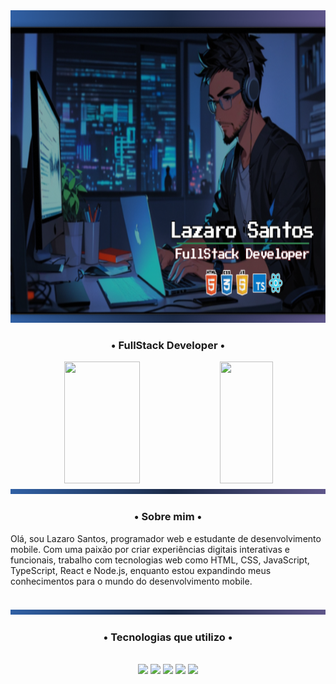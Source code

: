 <img src="./Background_perfil.png" width="100%" height="500px"/>
<br>
<h3 align="center" class="heading-element" dir="auto">•   FullStack Developer   •</h3>

<div align="center" dir="auto"> 
  <img  width="49%" height="195px" src="https://github-readme-stats.vercel.app/api?username=oLazaroCS&show_icons=true&count_private=true&title_color=3b77cc&icon_color=63598E&text_color=c9d1d9&bg_color=0d1117&border_color=fff0">  
  <img  width="41%" height="195px" src="https://github-readme-stats.vercel.app/api/top-langs/?username=oLazaroCS&layout=compact&title_color=3b77cc&text_color=fff&bg_color=0d1117&border_color=fff0">
</div>

<img width="100%" height="8px" style="max-width: 100%" src="./linha_01.png">
<h3 align="center" class="heading-element" dir="auto">•   Sobre mim   •</h3>

<p>Olá, sou Lazaro Santos, programador web e estudante de desenvolvimento mobile. Com uma paixão por criar experiências digitais interativas e funcionais, trabalho com tecnologias web como HTML, CSS, JavaScript, TypeScript, React e Node.js, enquanto estou expandindo meus conhecimentos para o mundo do desenvolvimento mobile.</p>
<br>
<img width="100%" height="8px" style="max-width: 100%" src="./linha_01.png">
<h3 align="center" class="heading-element" dir="auto">•  Tecnologias que utilizo  •</h3>
<br>
<div align="center" dir="auto">
  <img width="50px"  src="./logoHtml.png" >
  <img width="50px"  src="./logo.png">
  <img width="50px"  src="./logoJavaScript.png">
  <img width="50px"  src="./logoTypeScript.png">
  <img width="50px"  src="./logoReact.png">
</div>
